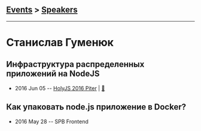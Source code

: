 ## [Events](../README.md) > [Speakers](../speakers.md)
---

# Станислав Гуменюк

## Инфраструктура распределенных приложений на NodeJS
- 2016 Jun 05 -- [HolyJS 2016 Piter](https://www.youtube.com/watch?v=A_7XpcpCeq0)  | [:notebook:](http://public.jugru.org/holyjs/2016/spb/day_1/track_1/gumenyuk.pdf)  
## Как упаковать node.js приложение в Docker?
- 2016 May 28 -- SPB Frontend    
